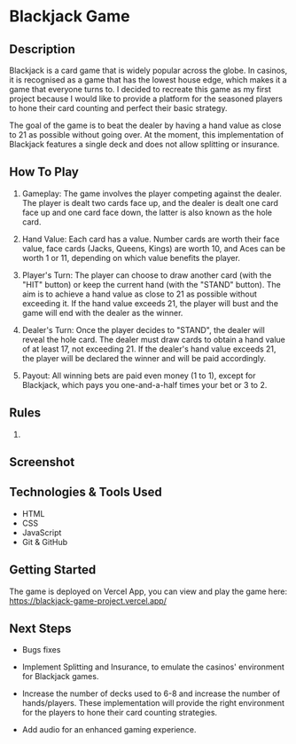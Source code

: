 # Blackjack Game

## Description

Blackjack is a card game that is widely popular across the globe. In casinos, it is recognised as a game that has the lowest house edge, which makes it a game that everyone turns to. I decided to recreate this game as my first project because I would like to provide a platform for the seasoned players to hone their card counting and perfect their basic strategy.

The goal of the game is to beat the dealer by having a hand value as close to 21 as possible without going over. At the moment, this implementation of Blackjack features a single deck and does not allow splitting or insurance.

## How To Play

1. Gameplay: The game involves the player competing against the dealer. The player is dealt two cards face up, and the dealer is dealt one card face up and one card face down, the latter is also known as the hole card.

2. Hand Value: Each card has a value. Number cards are worth their face value, face cards (Jacks, Queens, Kings) are worth 10, and Aces can be worth 1 or 11, depending on which value benefits the player.

3. Player's Turn: The player can choose to draw another card (with the "HIT" button) or keep the current hand (with the "STAND" button). The aim is to achieve a hand value as close to 21 as possible without exceeding it. If the hand value exceeds 21, the player will bust and the game will end with the dealer as the winner.

4. Dealer's Turn: Once the player decides to "STAND", the dealer will reveal the hole card. The dealer must draw cards to obtain a hand value of at least 17, not exceeding 21. If the dealer's hand value exceeds 21, the player will be declared the winner and will be paid accordingly.

5. Payout: All winning bets are paid even money (1 to 1), except for Blackjack, which pays you one-and-a-half times your bet or 3 to 2.

## Rules

1.

## Screenshot

## Technologies & Tools Used

- HTML
- CSS
- JavaScript
- Git & GitHub

## Getting Started

The game is deployed on Vercel App, you can view and play the game here:
https://blackjack-game-project.vercel.app/

## Next Steps

- Bugs fixes

- Implement Splitting and Insurance, to emulate the casinos' environment for Blackjack games.

- Increase the number of decks used to 6-8 and increase the number of hands/players. These implementation will provide the right environment for the players to hone their card counting strategies.

- Add audio for an enhanced gaming experience.
